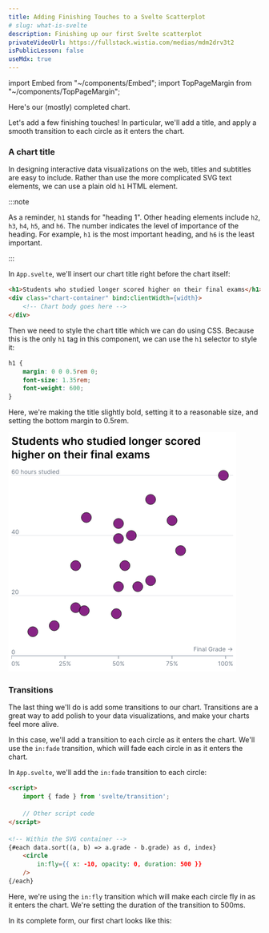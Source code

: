 ```yaml
---
title: Adding Finishing Touches to a Svelte Scatterplot
# slug: what-is-svelte
description: Finishing up our first Svelte scatterplot
privateVideoUrl: https://fullstack.wistia.com/medias/mdm2drv3t2
isPublicLesson: false
useMdx: true
---
```


import Embed from "~/components/Embed";
import TopPageMargin from "~/components/TopPageMargin";

<TopPageMargin />

Here's our (mostly) completed chart.

<Embed title="70om72" module="01" lesson="04" />

Let's add a few finishing touches! In particular, we'll add a title, and apply a smooth transition to each circle as it enters the chart.

### A chart title

In designing interactive data visualizations on the web, titles and subtitles are easy to include. Rather than use the more complicated SVG text elements, we can use a plain old `h1` HTML element.

:::note

As a reminder, `h1` stands for "heading 1". Other heading elements include `h2`, `h3`, `h4`, `h5`, and `h6`. The number indicates the level of importance of the heading. For example, `h1` is the most important heading, and `h6` is the least important.

:::

In `App.svelte`, we'll insert our chart title right before the chart itself:

```html
<h1>Students who studied longer scored higher on their final exams</h1>
<div class="chart-container" bind:clientWidth={width}>
    <!-- Chart body goes here -->
</div>
```

Then we need to style the chart title which we can do using CSS. Because this is the only `h1` tag in this component, we can use the `h1` selector to style it:

```css
h1 {
    margin: 0 0 0.5rem 0;
    font-size: 1.35rem;
    font-weight: 600;
}
```

Here, we're making the title slightly bold, setting it to a reasonable size, and setting the bottom margin to 0.5rem.

![](./public/assets/final.png)

### Transitions

The last thing we'll do is add some transitions to our chart. Transitions are a great way to add polish to your data visualizations, and make your charts feel more alive.

In this case, we'll add a transition to each circle as it enters the chart. We'll use the `in:fade` transition, which will fade each circle in as it enters the chart.

In `App.svelte`, we'll add the `in:fade` transition to each circle:

```html
<script>
    import { fade } from 'svelte/transition';
    
    // Other script code
</script>

<!-- Within the SVG container -->
{#each data.sort((a, b) => a.grade - b.grade) as d, index}
    <circle 
        in:fly={{ x: -10, opacity: 0, duration: 500 }}
    />
{/each}
```

Here, we're using the `in:fly` transition which will make each circle fly in as it enters the chart. We're setting the duration of the transition to 500ms.

In its complete form, our first chart looks like this:

<Embed title="ohk8k9" 
        module="01"
        lesson="final"
        runOnClick={true} />
